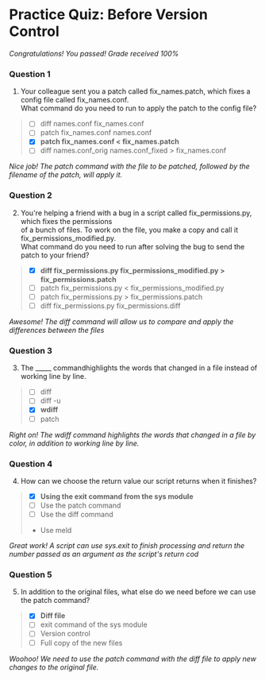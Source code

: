 # Practice Quiz: Before Version Control

*Congratulations! You passed! Grade received 100%*

### Question 1

1. Your colleague sent you a patch called fix_names.patch, which fixes a config file called fix_names.conf.\
What command do you need to run to apply the patch to the config file?

> - [ ] diff names.conf fix_names.conf
> - [ ] patch fix_names.conf names.conf
> - [x] **patch fix_names.conf < fix_names.patch**
> - [ ] diff names.conf_orig names.conf_fixed > fix_names.conf

*Nice job! The patch command with the file to be patched, followed by the filename of the patch, will apply it.*

### Question 2

2. You're helping a friend with a bug in a script called fix_permissions.py, which fixes the permissions\
of a bunch of files. To work on the file, you make a copy and call it fix_permissions_modified.py.\
What command do you need to run after solving the bug to send the patch to your friend?

> - [x] **diff fix_permissions.py fix_permissions_modified.py > fix_permissions.patch**
> - [ ] patch fix_permissions.py < fix_permissions_modified.py
> - [ ] patch fix_permissions.py > fix_permissions.patch
> - [ ] diff fix_permissions.py fix_permissions.diff

*Awesome! The diff command will allow us to compare and apply the differences between the files*

### Question 3

3. The _____ commandhighlights the words that changed in a file instead of working line by line.

> - [ ] diff
> - [ ] diff -u
> - [x] **wdiff**
> - [ ] patch

*Right on! The wdiff command highlights the words that changed in a file by color, in addition to working line by line.*

### Question 4

4. How can we choose the return value our script returns when it finishes?

> - [x] **Using the exit command from the sys module**
> - [ ] Use the patch command
> - [ ] Use the diff command
> - Use meld

*Great work! A script can use sys.exit to finish processing and return the number passed as an argument as the script's return cod*

### Question 5

5. In addition to the original files, what else do we need before we can use the patch command?

> - [x] **Diff file**
> - [ ] exit command of the sys module
> - [ ] Version control
> - [ ] Full copy of the new files

*Woohoo! We need to use the patch command with the diff file to apply new changes to the original file.*